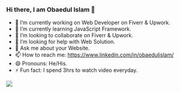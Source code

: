 ### Hi there, I am Obaedul Islam 👋

- 🔭 I’m currently working on Web Developer on Fiverr & Upwork.
- 🌱 I’m currently learning JavaScript Framework.
- 👯 I’m looking to collaborate on Fiverr & Upwork.
- 🤔 I’m looking for help with Web Solution.
- 💬 Ask me about your Website.
- 📫 How to reach me: https://www.linkedin.com/in/obaedulislam/ 
- 😄 Pronouns: He/His.
- ⚡ Fun fact: I spend 3hrs to watch video everyday.


<img src="https://github-readme-stats.vercel.app/api?username=obaedulislam&&show_icons=true&title_color=000000&icon_color=bb2acf&text_color=150340&bg_color=c2de10&font_style=bold">
